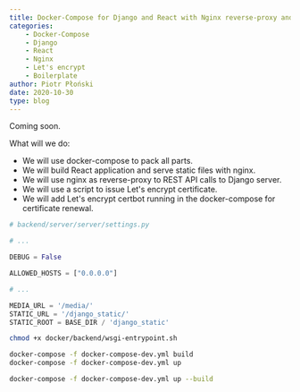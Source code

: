 ```yaml
---
title: Docker-Compose for Django and React with Nginx reverse-proxy and Let's encrypt certificate
categories:
    - Docker-Compose
    - Django
    - React
    - Nginx
    - Let's encrypt
    - Boilerplate
author: Piotr Płoński
date: 2020-10-30
type: blog
---
```


Coming soon.

What will we do:
- We will use docker-compose to pack all parts. 
- We will build React application and serve static files with nginx. 
- We will use nginx as reverse-proxy to REST API calls to Django server. 
- We will use a script to issue Let's encrypt certificate.
- We will add Let's encrypt certbot running in the docker-compose for certificate renewal. 











```py
# backend/server/server/settings.py

# ...

DEBUG = False

ALLOWED_HOSTS = ["0.0.0.0"]

# ...

MEDIA_URL = '/media/'
STATIC_URL = '/django_static/' 
STATIC_ROOT = BASE_DIR / 'django_static'
```





```bash
chmod +x docker/backend/wsgi-entrypoint.sh
```



```bash
docker-compose -f docker-compose-dev.yml build
docker-compose -f docker-compose-dev.yml up
```
```bash
docker-compose -f docker-compose-dev.yml up --build
```